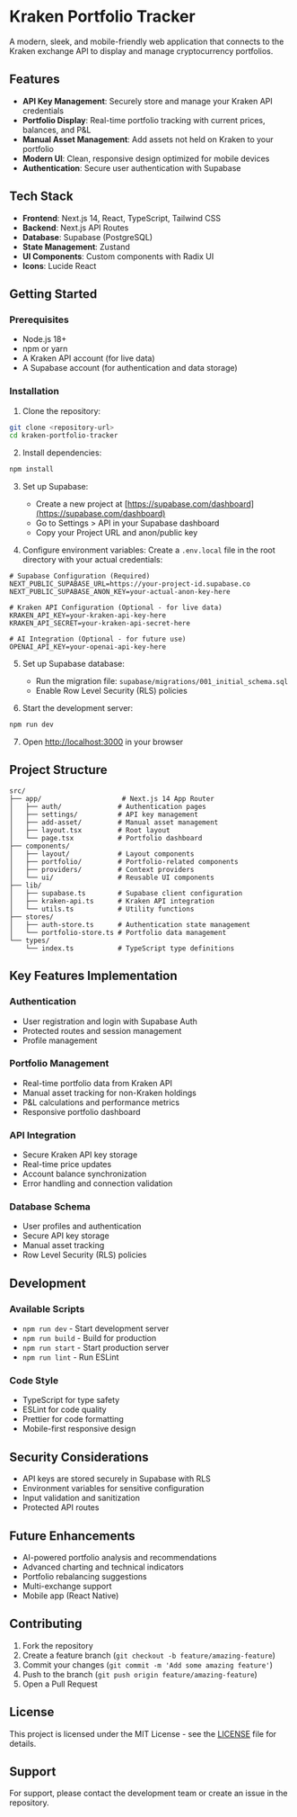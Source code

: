 # Kraken Portfolio Tracker

A modern, sleek, and mobile-friendly web application that connects to the Kraken exchange API to display and manage cryptocurrency portfolios.

## Features

- **API Key Management**: Securely store and manage your Kraken API credentials
- **Portfolio Display**: Real-time portfolio tracking with current prices, balances, and P&L
- **Manual Asset Management**: Add assets not held on Kraken to your portfolio
- **Modern UI**: Clean, responsive design optimized for mobile devices
- **Authentication**: Secure user authentication with Supabase

## Tech Stack

- **Frontend**: Next.js 14, React, TypeScript, Tailwind CSS
- **Backend**: Next.js API Routes
- **Database**: Supabase (PostgreSQL)
- **State Management**: Zustand
- **UI Components**: Custom components with Radix UI
- **Icons**: Lucide React

## Getting Started

### Prerequisites

- Node.js 18+
- npm or yarn
- A Kraken API account (for live data)
- A Supabase account (for authentication and data storage)

### Installation

1. Clone the repository:
```bash
git clone <repository-url>
cd kraken-portfolio-tracker
```

2. Install dependencies:
```bash
npm install
```

3. Set up Supabase:
   - Create a new project at [https://supabase.com/dashboard](https://supabase.com/dashboard)
   - Go to Settings > API in your Supabase dashboard
   - Copy your Project URL and anon/public key

4. Configure environment variables:
Create a `.env.local` file in the root directory with your actual credentials:
```env
# Supabase Configuration (Required)
NEXT_PUBLIC_SUPABASE_URL=https://your-project-id.supabase.co
NEXT_PUBLIC_SUPABASE_ANON_KEY=your-actual-anon-key-here

# Kraken API Configuration (Optional - for live data)
KRAKEN_API_KEY=your-kraken-api-key-here
KRAKEN_API_SECRET=your-kraken-api-secret-here

# AI Integration (Optional - for future use)
OPENAI_API_KEY=your-openai-api-key-here
```

5. Set up Supabase database:
   - Run the migration file: `supabase/migrations/001_initial_schema.sql`
   - Enable Row Level Security (RLS) policies

6. Start the development server:
```bash
npm run dev
```

7. Open [http://localhost:3000](http://localhost:3000) in your browser

## Project Structure

```
src/
├── app/                    # Next.js 14 App Router
│   ├── auth/              # Authentication pages
│   ├── settings/          # API key management
│   ├── add-asset/         # Manual asset management
│   ├── layout.tsx         # Root layout
│   └── page.tsx           # Portfolio dashboard
├── components/
│   ├── layout/            # Layout components
│   ├── portfolio/         # Portfolio-related components
│   ├── providers/         # Context providers
│   └── ui/                # Reusable UI components
├── lib/
│   ├── supabase.ts        # Supabase client configuration
│   ├── kraken-api.ts      # Kraken API integration
│   └── utils.ts           # Utility functions
├── stores/
│   ├── auth-store.ts      # Authentication state management
│   └── portfolio-store.ts # Portfolio data management
└── types/
    └── index.ts           # TypeScript type definitions
```

## Key Features Implementation

### Authentication
- User registration and login with Supabase Auth
- Protected routes and session management
- Profile management

### Portfolio Management
- Real-time portfolio data from Kraken API
- Manual asset tracking for non-Kraken holdings
- P&L calculations and performance metrics
- Responsive portfolio dashboard

### API Integration
- Secure Kraken API key storage
- Real-time price updates
- Account balance synchronization
- Error handling and connection validation

### Database Schema
- User profiles and authentication
- Secure API key storage
- Manual asset tracking
- Row Level Security (RLS) policies

## Development

### Available Scripts

- `npm run dev` - Start development server
- `npm run build` - Build for production
- `npm run start` - Start production server
- `npm run lint` - Run ESLint

### Code Style

- TypeScript for type safety
- ESLint for code quality
- Prettier for code formatting
- Mobile-first responsive design

## Security Considerations

- API keys are stored securely in Supabase with RLS
- Environment variables for sensitive configuration
- Input validation and sanitization
- Protected API routes

## Future Enhancements

- AI-powered portfolio analysis and recommendations
- Advanced charting and technical indicators
- Portfolio rebalancing suggestions
- Multi-exchange support
- Mobile app (React Native)

## Contributing

1. Fork the repository
2. Create a feature branch (`git checkout -b feature/amazing-feature`)
3. Commit your changes (`git commit -m 'Add some amazing feature'`)
4. Push to the branch (`git push origin feature/amazing-feature`)
5. Open a Pull Request

## License

This project is licensed under the MIT License - see the [LICENSE](LICENSE) file for details.

## Support

For support, please contact the development team or create an issue in the repository.